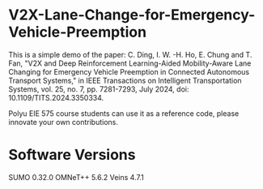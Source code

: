 # V2X-Lane-Change-for-Emergency-Vehicle-Preemption
This is a simple demo of the paper: 
C. Ding, I. W. -H. Ho, E. Chung and T. Fan, "V2X and Deep Reinforcement Learning-Aided Mobility-Aware Lane Changing for Emergency Vehicle Preemption in Connected Autonomous Transport Systems," in IEEE Transactions on Intelligent Transportation Systems, vol. 25, no. 7, pp. 7281-7293, July 2024, doi: 10.1109/TITS.2024.3350334.

Polyu EIE 575 course students can use it as a reference code, please innovate your own contributions.

# Software Versions
SUMO 0.32.0
OMNeT++ 5.6.2
Veins 4.7.1

